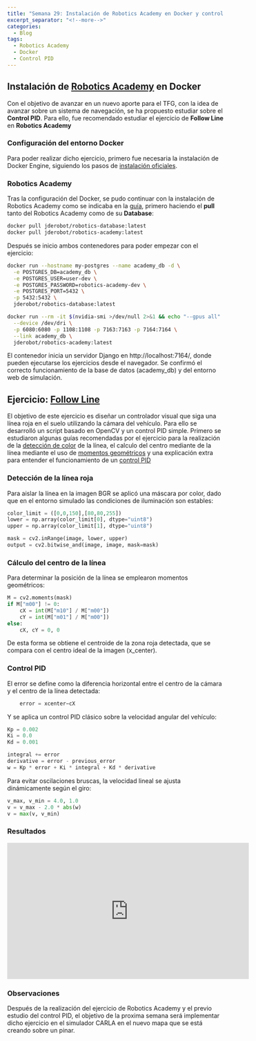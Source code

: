```yaml
---
title: "Semana 29: Instalación de Robotics Academy en Docker y control PID para seguir líneas"
excerpt_separator: "<!--more-->"
categories:
  - Blog
tags:
  - Robotics Academy
  - Docker
  - Control PID
---
```


## Instalación de [Robotics Academy](https://jderobot.github.io/RoboticsAcademy/) en Docker
Con el objetivo de avanzar en un nuevo aporte para el TFG, con la idea de avanzar sobre un sistema de navegación, se ha propuesto estudiar sobre el **Control PID**.
Para ello, fue recomendado estudiar el ejercicio de **Follow Line** en **Robotics Academy**

### Configuración del entorno Docker
Para poder realizar dicho ejercicio, primero fue necesaria la instalación de Docker Engine, siguiendo los pasos de [instalación oficiales](https://docs.docker.com/engine/install/ubuntu/). 


### Robotics Academy
Tras la configuración del Docker, se pudo continuar con la instalación de Robotics Academy como se indicaba en la [guía](https://jderobot.github.io/RoboticsAcademy/user_guide/#installation), primero haciendo el **pull** tanto del Robotics Academy como de su **Database**:

```bash
docker pull jderobot/robotics-database:latest
docker pull jderobot/robotics-academy:latest
```
Después se inicio ambos contenedores para poder empezar con el ejercicio:

```bash
docker run --hostname my-postgres --name academy_db -d \
  -e POSTGRES_DB=academy_db \
  -e POSTGRES_USER=user-dev \
  -e POSTGRES_PASSWORD=robotics-academy-dev \
  -e POSTGRES_PORT=5432 \
  -p 5432:5432 \
  jderobot/robotics-database:latest
```

```bash
docker run --rm -it $(nvidia-smi >/dev/null 2>&1 && echo "--gpus all" || echo "") \
  --device /dev/dri \
  -p 6080:6080 -p 1108:1108 -p 7163:7163 -p 7164:7164 \
  --link academy_db \
  jderobot/robotics-academy:latest
```

El contenedor inicia un servidor Django en http://localhost:7164/, donde pueden ejecutarse los ejercicios desde el navegador.
Se confirmó el correcto funcionamiento de la base de datos (academy_db) y del entorno web de simulación.

## Ejercicio: [Follow Line](https://jderobot.github.io/RoboticsAcademy/exercises/AutonomousCars/follow_line/)

El objetivo de este ejercicio es diseñar un controlador visual que siga una línea roja en el suelo utilizando la cámara del vehículo.
Para ello se desarrolló un script basado en OpenCV y un control PID simple.
Primero se estudiaron algunas guías recomendadas por el ejercicio para la realización de la [detección de color](https://pyimagesearch.com/2014/08/04/opencv-python-color-detection/) de la línea, el calculo del centro mediante de la línea mediante el uso de [momentos geométricos](https://docs.opencv.org/2.4/modules/imgproc/doc/structural_analysis_and_shape_descriptors.html) y una explicación extra para entender el funcionamiento de un [control PID](https://accautomation.ca/tag/pid-control-car-analogy/)

### Detección de la línea roja
Para aislar la línea en la imagen BGR se aplicó una máscara por color, dado que en el entorno simulado las condiciones de iluminación son estables:
```python
color_limit = ([0,0,150],[80,80,255])
lower = np.array(color_limit[0], dtype="uint8")
upper = np.array(color_limit[1], dtype="uint8")

mask = cv2.inRange(image, lower, upper)
output = cv2.bitwise_and(image, image, mask=mask)
```

### Cálculo del centro de la línea
Para determinar la posición de la línea se emplearon momentos geométricos:

```python
M = cv2.moments(mask)
if M["m00"] != 0:
    cX = int(M["m10"] / M["m00"])
    cY = int(M["m01"] / M["m00"])
else:
    cX, cY = 0, 0

```
De esta forma se obtiene el centroide de la zona roja detectada, que se compara con el centro ideal de la imagen (x_center).

### Control PID

El error se define como la diferencia horizontal entre el centro de la cámara y el centro de la línea detectada:

```python
    error = xcenter​−cX​​
```
Y se aplica un control PID clásico sobre la velocidad angular del vehículo:

```python
Kp = 0.002
Ki = 0.0
Kd = 0.001

integral += error
derivative = error - previous_error
w = Kp * error + Ki * integral + Kd * derivative
```
Para evitar oscilaciones bruscas, la velocidad lineal se ajusta dinámicamente según el giro:
```python
v_max, v_min = 4.0, 1.0
v = v_max - 2.0 * abs(w)
v = max(v, v_min)
```
### Resultados
<iframe width="560" height="315" src="https://www.youtube.com/embed/-GiVhvsDD9A?si=OQMoEzW-879-3tzu" title="YouTube video player" frameborder="0" allow="accelerometer; autoplay; clipboard-write; encrypted-media; gyroscope; picture-in-picture; web-share" referrerpolicy="strict-origin-when-cross-origin" allowfullscreen></iframe>

### Observaciones
Después de la realización del ejercicio de Robotics Academy y el previo estudio del control PID, el objetivo de la proxima semana será implementar dicho ejercicio en el simulador CARLA en el nuevo mapa que se está creando sobre un pinar.
